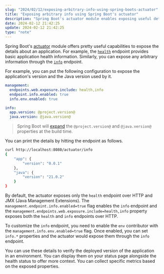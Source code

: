 ```yaml
---
slug: "2024/02/12/exposing-arbitrary-info-using-spring-boots-actuator"
title: "Exposing arbitrary info using Spring Boot's actuator"
description: "Spring Boot's actuator module enables exposing useful details. Learn how to use the info endpoint to publish customized information about your application."
date: 2024-02-12 21:42:25
update: 2024-02-12 21:42:25
type: "note"
---
```


Spring Boot's [actuator](https://docs.spring.io/spring-boot/docs/current/reference/html/actuator.html) module offers pretty useful capabilities to expose the details about an application. For example, the [`health`](https://docs.spring.io/spring-boot/docs/current/reference/html/actuator.html#actuator.endpoints.health) endpoint provides basic application health information. Similarly, you can expose any arbitrary information through the [`info`](https://docs.spring.io/spring-boot/docs/current/reference/html/actuator.html#actuator.endpoints.info) endpoint.

For example, you can put the following configuration to expose the application's version and the Java version used by it.

```yml {7..8} title="application.yml"
management:
  endpoints.web.exposure.include: health,info
  endpoint.info.enabled: true
  info.env.enabled: true

info:
  app.version: @project.version@
  java.version: @java.version@
```

> Spring Boot will [expand](https://docs.spring.io/spring-boot/docs/current/reference/html/howto.html#howto.properties-and-configuration.expand-properties) the `@project.version@` and `@java.version@` properties at the build time.

You can print the details by hitting the endpoint as follows.

```sh prompt{1}
curl http://localhost:8080/actuator/info
{
	"app": {
		"version": "0.0.1"
	},
	"java": {
		"version": "21.0.2"
	}
}
```

By default, the actuator exposes only the `health` endpoint over HTTP and JMX (Java Management Extensions). The `management.endpoint.info.enabled=true` flag enables the `info` endpoint and the `management.endpoints.web.exposure.include=health,info` property exposes both the `health` and `info` endpoints over HTTP.

To customize the `info` endpoint, you need to enable the `env` contributor with the `management.info.env.enabled=true` flag. Once enabled, you can set `info.*` properties and the actuator would expose them through the `info` endpoint. 

You can use these details to verify the deployed version of the application in an environment. You can display them on your status page alongside the health status to offer more context. You can collect specific metrics based on the exposed properties.
